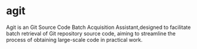 # agit
Agit is an Git Source Code Batch Acquisition Assistant,designed to facilitate batch retrieval of Git repository source code, aiming to streamline the process of obtaining large-scale code in practical work.
